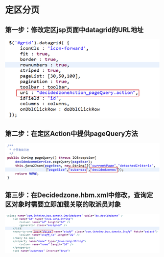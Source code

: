 # 定区分页

## 第一步：修改定区jsp页面中datagrid的URL地址

![](../../../../.gitbook/assets/image%20%28162%29.png)

## 第二步：在定区Action中提供pageQuery方法

![](../../../../.gitbook/assets/image%20%2882%29.png)

## 第三步：在Decidedzone.hbm.xml中修改，查询定区对象时需要立即加载关联的取派员对象

![](../../../../.gitbook/assets/image%20%2819%29.png)

